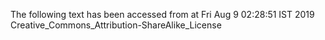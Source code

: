 The following text has been accessed from at Fri Aug 9 02:28:51 IST 2019
Creative_Commons_Attribution-ShareAlike_License
